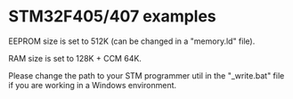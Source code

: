 # STM32F405/407 examples

EEPROM size is set to 512K (can be changed in a "memory.ld" file).

RAM size is set to 128K + CCM 64K.

Please change the path to your STM programmer util in the "_write.bat" file if you are working in a Windows environment.
